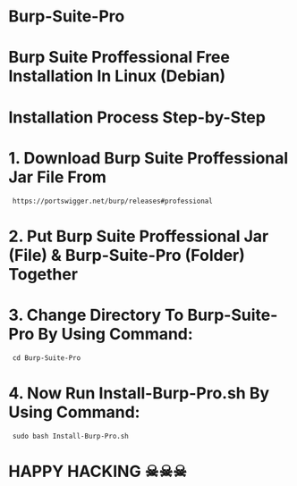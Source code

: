 # Burp-Suite-Pro
# Burp Suite Proffessional Free Installation In Linux (Debian)
# Installation Process Step-by-Step
# 1. Download Burp Suite Proffessional Jar File From 
     https://portswigger.net/burp/releases#professional 
# 2. Put Burp Suite Proffessional Jar (File) &  Burp-Suite-Pro (Folder) Together
# 3. Change Directory To  Burp-Suite-Pro By Using Command:
     cd Burp-Suite-Pro
# 4. Now Run Install-Burp-Pro.sh By Using Command:
     sudo bash Install-Burp-Pro.sh 
# HAPPY HACKING ☠☠☠





